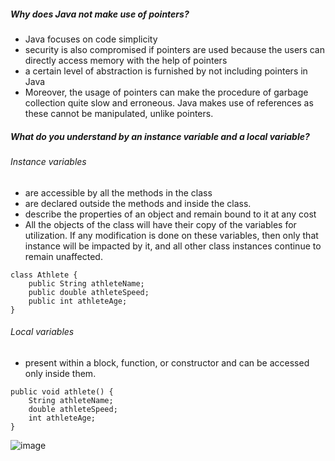 ##### Why does Java not make use of pointers?
- Java focuses on code simplicity
- security is also compromised if pointers are used because the users can directly access memory with the help of pointers
- a certain level of abstraction is furnished by not including pointers in Java
- Moreover, the usage of pointers can make the procedure of garbage collection quite slow and erroneous. Java makes use of references as these cannot be manipulated, unlike pointers.

##### What do you understand by an instance variable and a local variable?
###### Instance variables
- are accessible by all the methods in the class
- are declared outside the methods and inside the class.
- describe the properties of an object and remain bound to it at any cost
- All the objects of the class will have their copy of the variables for utilization. If any modification is done on these variables, then only that instance will be impacted by it, and all other class instances continue to remain unaffected.
```
class Athlete {
    public String athleteName;
    public double athleteSpeed;
    public int athleteAge;
}
```
###### Local variables
- present within a block, function, or constructor and can be accessed only inside them.
```
public void athlete() {
    String athleteName;
    double athleteSpeed;
    int athleteAge;
}
```
![image](https://user-images.githubusercontent.com/15718435/151692876-7aa64626-3dd7-43de-aa67-18b54ffe8339.png)



#####
#####
#####
#####
#####
#####
#####
#####
#####
#####
#####
#####
#####
#####
#####
#####
#####
#####
#####
#####
#####
#####
#####
#####
#####
